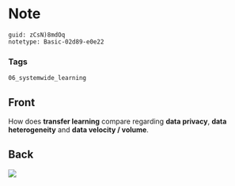 # Note
```
guid: zCsN)8mdOq
notetype: Basic-02d89-e0e22
```

### Tags
```
06_systemwide_learning
```

## Front
How does <b>transfer learning</b> compare regarding <b>data
privacy</b>, <b>data heterogeneity</b> and <b>data velocity /
volume</b>.

## Back
<img src="paste-3c279a05eead47fb24661979a7e7885337f79999.jpg">
